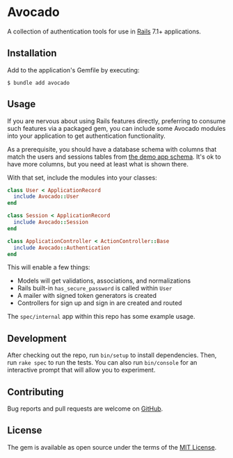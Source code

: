 # Avocado

A collection of authentication tools for use in [Rails] 7.1+ applications.

## Installation

Add to the application's Gemfile by executing:

    $ bundle add avocado

## Usage

If you are nervous about using Rails features directly, preferring to consume
such features via a packaged gem, you can include some Avocado modules into your
application to get authentication functionality.

As a prerequisite, you should have a database schema with columns that match the
users and sessions tables from [the demo app schema]. It's ok to have more
columns, but you need at least what is shown there.

With that set, include the modules into your classes:

```ruby
class User < ApplicationRecord
  include Avocado::User
end

class Session < ApplicationRecord
  include Avocado::Session
end

class ApplicationController < ActionController::Base
  include Avocado::Authentication
end
```

This will enable a few things:

- Models will get validations, associations, and normalizations
- Rails built-in `has_secure_password` is called within `User`
- A mailer with signed token generators is created
- Controllers for sign up and sign in are created and routed

The `spec/internal` app within this repo has some example usage.

## Development

After checking out the repo, run `bin/setup` to install dependencies. Then, run
`rake spec` to run the tests. You can also run `bin/console` for an interactive
prompt that will allow you to experiment.

## Contributing

Bug reports and pull requests are welcome on [GitHub].

## License

The gem is available as open source under the terms of the [MIT License].

[GitHub]: https://github.com/tcuwp/avocado
[MIT License]: https://opensource.org/licenses/MIT
[Rails]: https://github.com/rails/rails
[the demo app schema]: https://github.com/tcuwp/avocado/blob/main/spec/internal/db/schema.rb
